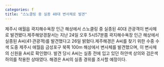 ```yaml
---
categories: f
title: "스노클링 중 실종 40대 변사체로 발견"
---
```

제주시 애월읍 곽지해수욕장 인근 해상에서 스노클링 중 실종된 40대 관광객이 변사체로 발견됐다.제주해양경찰서는 지난 24일 오후 5시57분쯤 곽지해수욕장 인근 해상에서 실종된 A씨(41·관광객)를 발견했다고 26일 밝혔다.제주해경은 A씨를 찾기 위한 수중 수색 도중 제주시 애월읍 금성포구 북쪽 100m 해상에서 변사체를 발견했으며, 이 변사체의 신원을 A씨로 확인했다. 발견 당시 A씨는 실종 전에 입고 있던 하얀색 상의와 검은색 하의를 착용한 상태였다. 해경은 A씨의 실종 경위를 조사할 예정이다.